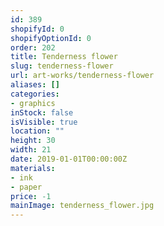 ```yaml
---
id: 389
shopifyId: 0
shopifyOptionId: 0
order: 202
title: Tenderness flower
slug: tenderness-flower
url: art-works/tenderness-flower
aliases: []
categories:
- graphics
inStock: false
isVisible: true
location: ""
height: 30
width: 21
date: 2019-01-01T00:00:00Z
materials:
- ink
- paper
price: -1
mainImage: tenderness_flower.jpg
---
```

